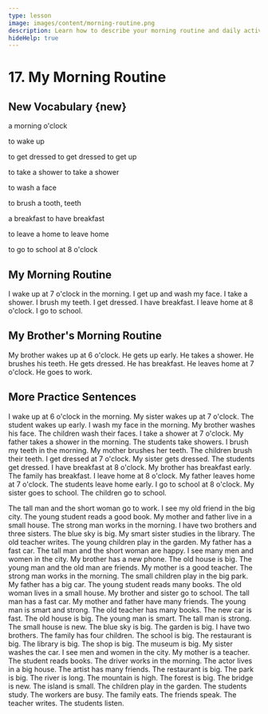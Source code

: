 ```yaml
---
type: lesson
image: images/content/morning-routine.png
description: Learn how to describe your morning routine and daily activities in English
hideHelp: true
---
```


# 17. My Morning Routine

## New Vocabulary {new}

a morning
o'clock

to wake up

to get
dressed
to get dressed
to get up

to take
a shower
to take a shower

to wash
a face

to brush
a tooth, teeth

a breakfast
to have breakfast

to leave
a home
to leave home

to go to school
at 8 o'clock

## My Morning Routine

I wake up at 7 o'clock in the morning.
I get up and wash my face.
I take a shower.
I brush my teeth.
I get dressed.
I have breakfast.
I leave home at 8 o'clock.
I go to school.

## My Brother's Morning Routine

My brother wakes up at 6 o'clock.
He gets up early.
He takes a shower.
He brushes his teeth.
He gets dressed.
He has breakfast.
He leaves home at 7 o'clock.
He goes to work.

## More Practice Sentences

I wake up at 6 o'clock in the morning.
My sister wakes up at 7 o'clock.
The student wakes up early.
I wash my face in the morning.
My brother washes his face.
The children wash their faces.
I take a shower at 7 o'clock.
My father takes a shower in the morning.
The students take showers.
I brush my teeth in the morning.
My mother brushes her teeth.
The children brush their teeth.
I get dressed at 7 o'clock.
My sister gets dressed.
The students get dressed.
I have breakfast at 8 o'clock.
My brother has breakfast early.
The family has breakfast.
I leave home at 8 o'clock.
My father leaves home at 7 o'clock.
The students leave home early.
I go to school at 8 o'clock.
My sister goes to school.
The children go to school.

The tall man and the short woman go to work.
I see my old friend in the big city.
The young student reads a good book.
My mother and father live in a small house.
The strong man works in the morning.
I have two brothers and three sisters.
The blue sky is big.
My smart sister studies in the library.
The old teacher writes.
The young children play in the garden.
My father has a fast car.
The tall man and the short woman are happy.
I see many men and women in the city.
My brother has a new phone.
The old house is big.
The young man and the old man are friends.
My mother is a good teacher.
The strong man works in the morning.
The small children play in the big park.
My father has a big car.
The young student reads many books.
The old woman lives in a small house.
My brother and sister go to school.
The tall man has a fast car.
My mother and father have many friends.
The young man is smart and strong.
The old teacher has many books.
The new car is fast.
The old house is big.
The young man is smart.
The tall man is strong.
The small house is new.
The blue sky is big.
The garden is big.
I have two brothers.
The family has four children.
The school is big.
The restaurant is big.
The library is big.
The shop is big.
The museum is big.
My sister washes the car.
I see men and women in the city.
My mother is a teacher.
The student reads books.
The driver works in the morning.
The actor lives in a big house.
The artist has many friends.
The restaurant is big.
The park is big.
The river is long.
The mountain is high.
The forest is big.
The bridge is new.
The island is small.
The children play in the garden.
The students study.
The workers are busy.
The family eats.
The friends speak.
The teacher writes.
The students listen.
